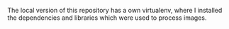 The local version of this repository has a own virtualenv, where I installed the dependencies and libraries which were used to process images.
